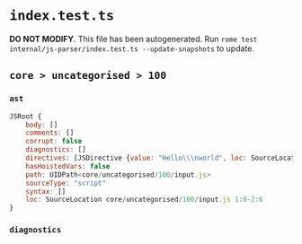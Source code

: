 # `index.test.ts`

**DO NOT MODIFY**. This file has been autogenerated. Run `rome test internal/js-parser/index.test.ts --update-snapshots` to update.

## `core > uncategorised > 100`

### `ast`

```javascript
JSRoot {
	body: []
	comments: []
	corrupt: false
	diagnostics: []
	directives: [JSDirective {value: "Hello\\\nworld", loc: SourceLocation core/uncategorised/100/input.js 1:0-2:6}]
	hasHoistedVars: false
	path: UIDPath<core/uncategorised/100/input.js>
	sourceType: "script"
	syntax: []
	loc: SourceLocation core/uncategorised/100/input.js 1:0-2:6
}
```

### `diagnostics`

```

```
